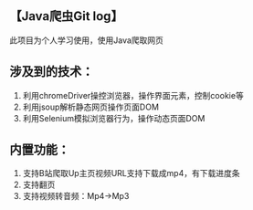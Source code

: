 ## 【Java爬虫Git log】

此项目为个人学习使用，使用Java爬取网页

## 涉及到的技术：

1. 利用chromeDriver操控浏览器，操作界面元素，控制cookie等
2. 利用jsoup解析静态网页操作页面DOM
3. 利用Selenium模拟浏览器行为，操作动态页面DOM


## 内置功能：

1. 支持B站爬取Up主页视频URL支持下载成mp4，有下载进度条
2. 支持翻页
2. 支持视频转音频：Mp4->Mp3
